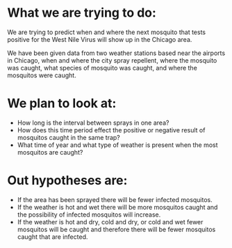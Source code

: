 # What we are trying to do:

We are trying to predict when and where the next mosquito that tests positive for the West Nile Virus will show up in the Chicago area.

We have been given data from two weather stations based near the airports in Chicago, when and where the city spray repellent, where the mosquito was caught, what species of mosquito was caught, and where the mosquitos were caught. 

# We plan to look at: 

* How long is the interval between sprays in one area?
* How does this time period effect the positive or negative result of mosquitos caught in the same trap?
* What time of year and what type of weather is present when the most mosquitos are caught?

# Out hypotheses are:

* If the area has been sprayed there will be fewer infected mosquitos.
* If the weather is hot and wet there will be more mosquitos caught and the possibility of infected mosquitos will increase.
* If the weather is hot and dry, cold and dry, or cold and wet fewer mosquitos will be caught and therefore there will be fewer mosquitos caught that are infected.
